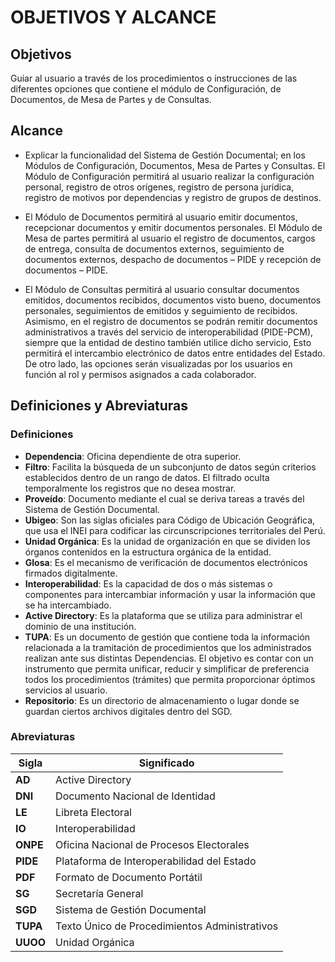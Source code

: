 # OBJETIVOS Y ALCANCE

## Objetivos

Guiar al usuario a través de los procedimientos o instrucciones de las diferentes opciones que contiene el módulo de Configuración, de Documentos, de Mesa de Partes y de Consultas.

## Alcance

- Explicar la funcionalidad del Sistema de Gestión Documental; en los Módulos de Configuración, Documentos, Mesa de Partes y Consultas. El Módulo de Configuración permitirá al usuario realizar la configuración personal, registro de otros orígenes, registro de persona jurídica, registro de motivos por dependencias y registro de grupos de destinos.

- El Módulo de Documentos permitirá al usuario emitir documentos, recepcionar documentos y emitir documentos personales. El Módulo de Mesa de partes permitirá al usuario el registro de documentos, cargos de entrega, consulta de documentos externos, seguimiento de documentos externos, despacho de documentos – PIDE y recepción de documentos – PIDE.

- El Módulo de Consultas permitirá al usuario consultar documentos emitidos, documentos recibidos, documentos visto bueno, documentos personales, seguimientos de emitidos y seguimiento de recibidos. Asimismo, en el registro de documentos se podrán remitir documentos administrativos a través del servicio de interoperabilidad (PIDE-PCM), siempre que la entidad de destino también utilice dicho servicio, Esto permitirá el intercambio electrónico de datos entre entidades del Estado. De otro lado, las opciones serán visualizadas por los usuarios en función al rol y permisos asignados a cada colaborador.

## Definiciones y Abreviaturas

### Definiciones

- **Dependencia**: Oficina dependiente de otra superior.
- **Filtro**: Facilita la búsqueda de un subconjunto de datos según criterios establecidos dentro de un rango de datos. El filtrado oculta temporalmente los registros que no desea mostrar.
- **Proveído**: Documento mediante el cual se deriva tareas a través del Sistema de Gestión Documental.
- **Ubigeo**: Son las siglas oficiales para Código de Ubicación Geográfica, que usa el INEI para codificar las circunscripciones territoriales del Perú.
- **Unidad Orgánica**: Es la unidad de organización en que se dividen los órganos contenidos en la estructura orgánica de la entidad.
- **Glosa**: Es el mecanismo de verificación de documentos electrónicos firmados digitalmente.
- **Interoperabilidad**: Es la capacidad de dos o más sistemas o componentes para intercambiar información y usar la información que se ha intercambiado.
- **Active Directory**: Es la plataforma que se utiliza para administrar el dominio de una institución.
- **TUPA**: Es un documento de gestión que contiene toda la información relacionada a la tramitación de procedimientos que los administrados realizan ante sus distintas Dependencias. El objetivo es contar con un instrumento que permita unificar, reducir y simplificar de preferencia todos los procedimientos (trámites) que permita proporcionar óptimos servicios al usuario.
- **Repositorio**: Es un directorio de almacenamiento o lugar donde se guardan ciertos archivos digitales dentro del SGD.

### Abreviaturas

| **Sigla** | Significado                                   |
| --------- | --------------------------------------------- |
| **AD**    | Active Directory                              |
| **DNI**   | Documento Nacional de Identidad               |
| **LE**    | Libreta Electoral                             |
| **IO**    | Interoperabilidad                             |
| **ONPE**  | Oficina Nacional de Procesos Electorales      |
| **PIDE**  | Plataforma de Interoperabilidad del Estado    |
| **PDF**   | Formato de Documento Portátil                 |
| **SG**    | Secretaría General                            |
| **SGD**   | Sistema de Gestión Documental                 |
| **TUPA**  | Texto Único de Procedimientos Administrativos |
| **UUOO**  | Unidad Orgánica                               |
